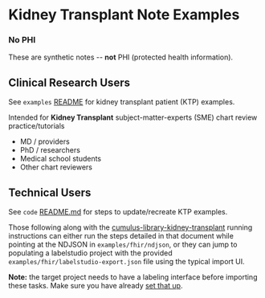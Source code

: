 # Kidney Transplant Note Examples
### No PHI  
These are synthetic notes -- **not** PHI (protected health information).
 
## Clinical Research Users
See `examples` [README](examples/README.md) for kidney transplant patient (KTP) examples.

Intended for **Kidney Transplant** subject-matter-experts (SME) chart review practice/tutorials 
* MD / providers
* PhD / researchers
* Medical school students
* Other chart reviewers

## Technical Users
See `code` [README.md](code/README.md) for steps to update/recreate KTP examples.  

Those following along with the [cumulus-library-kidney-transplant](https://github.com/smart-on-fhir/cumulus-library-kidney-transplant/blob/main/RUNNING.md) running 
instructions can either run the steps detailed in that document while pointing at the 
NDJSON in `examples/fhir/ndjson`, or they can jump to populating a labelstudio project 
with the provided `examples/fhir/labelstudio-export.json` file using the typical import UI. 

**Note:** the target project needs to have a labeling interface before importing these 
tasks. Make sure you have already [set that up](https://github.com/smart-on-fhir/cumulus-library-kidney-transplant/blob/main/RUNNING.md#6-configure-label-studio).
